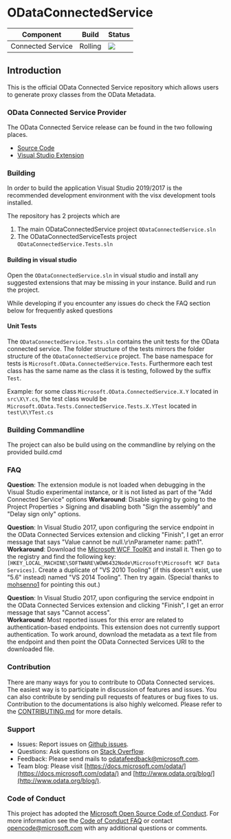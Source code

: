 ODataConnectedService
 ============= 
 Component | Build  | Status 
--------|--------- |---------
Connected Service|Rolling | <img src="https://identitydivision.visualstudio.com/_apis/public/build/definitions/2cfe7ec3-b94f-4ab9-85ab-2ebff928f3fd/338/badge"/> 

 ## Introduction 
This is the official OData Connected Service repository which allows users to generate proxy classes from the OData Metadata.

### OData Connected Service Provider
The OData Connected Service release can be found in the two following places. 
* [Source Code](https://github.com/OData/ODataConnectedService)
* [Visual Studio Extension](https://visualstudiogallery.msdn.microsoft.com/b343d0eb-6493-44c2-b558-13a0408d013f)

### Building
In order to build the application Visual Studio 2019/2017 is the recommended development environment with the visx development tools installed.

The repository has 2 projects which are 
1. The main ODataConnectedService project `ODataConnectedService.sln`
2. The ODataConnectedServiceTests project `ODataConnectedService.Tests.sln`

#### Building in visual studio
Open the `ODataConnectedService.sln` in visual studio and install any suggested extensions that may be missing in your instance.
Build and run the project. 

While developing if you encounter any issues do check the FAQ section below for frequently asked questions
#### Unit Tests

The `ODataConnectedService.Tests.sln` contains the unit tests for the OData connected service. The folder structure of the tests mirrors the folder structure
of the `ODataConnectedService` project. The base namespace for tests is `Microsoft.OData.ConnectedService.Tests`. Furthermore each test class has the same name
as the class it is testing, followed by the suffix `Test`.

Example: for some class `Microsoft.OData.ConnectedService.X.Y` located in `src\X\Y.cs`,
the test class would be `Microsoft.OData.Tests.ConnectedService.Tests.X.YTest` located in `test\X\YTest.cs`

### Building Commandline 
The project can also be build using on the commandline by relying on the provided build.cmd

### FAQ
  **Question**: The extension module is not loaded when debugging in the Visual Studio experimental instance, or it is not listed as part of the "Add Connected Service" options
  **Workaround**: Disable signing by going to the Project Properties > Signing and disabling both "Sign the assembly" and "Delay sign only" options.
  
  **Question**: In Visual Studio 2017, upon configuring the service endpoint in the OData Connected Services extension and clicking "Finish", I get an error message that says "Value cannot be null.\r\nParameter name: path1".  
  **Workaround**: Download the [Microsoft WCF ToolKit](https://download.microsoft.com/download/1/C/A/1CAA41C7-88B9-42D6-9E11-3C655656DAB1/WcfDataServices.exe) and install it. Then go to the registry and find the following key: `[HKEY_LOCAL_MACHINE\SOFTWARE\WOW6432Node\Microsoft\Microsoft WCF Data Services]`. Create a duplicate of "VS 2010 Tooling" (if this doesn't exist, use "5.6" instead) named "VS 2014 Tooling". Then try again. (Special thanks to [mohsenno1](https://github.com/mohsenno1) for pointing this out.)
  
  **Question**: In Visual Studio 2017, upon configuring the service endpoint in the OData Connected Services extension and clicking "Finish", I get an error message that says "Cannot access".  
  **Workaround**: Most reported issues for this error are related to authentication-based endpoints. This extension does not currently support authentication. To work around, download the metadata as a text file from the endpoint and then point the OData Connected Services URI to the downloaded file.


### Contribution

There are many ways for you to contribute to OData Connected services. The easiest way is to participate in discussion of features and issues. You can also contribute by sending pull requests of features or bug fixes to us. Contribution to the documentations is also highly welcomed. Please refer to the [CONTRIBUTING.md](https://github.com/OData/ODataConnectedService/CONTRIBUTING.md) for more details.

###  Support

- Issues: Report issues on [Github issues](https://github.com/OData/ODataConnectedService/issues).
- Questions: Ask questions on [Stack Overflow](http://stackoverflow.com/questions/ask?tags=odata).
- Feedback: Please send mails to [odatafeedback@microsoft.com](mailto:odatafeedback@microsoft.com).
- Team blog: Please visit [https://docs.microsoft.com/odata/](https://docs.microsoft.com/odata/) and [http://www.odata.org/blog/](http://www.odata.org/blog/).

### Code of Conduct

This project has adopted the [Microsoft Open Source Code of Conduct](https://opensource.microsoft.com/codeofconduct/). For more information see the [Code of Conduct FAQ](https://opensource.microsoft.com/codeofconduct/faq/) or contact [opencode@microsoft.com](mailto:opencode@microsoft.com) with any additional questions or comments.